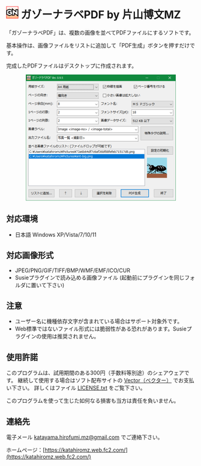 ﻿# ![](img/icon.png "") ガゾーナラベPDF by 片山博文MZ

「ガゾーナラベPDF」は、複数の画像を並べてPDFファイルにするソフトです。

基本操作は、画像ファイルをリストに追加して「PDF生成」ボタンを押すだけです。

完成したPDFファイルはデスクトップに作成されます。

<p align="center"><img src="img/screenshot.png" alt="スクリーンショット" /></p>

## 対応環境

- 日本語 Windows XP/Vista/7/10/11

## 対応画像形式

- JPEG/PNG/GIF/TIFF/BMP/WMF/EMF/ICO/CUR
- Susieプラグインで読み込める画像ファイル (起動前にプラグインを同じフォルダに置いて下さい)

## 注意

- ユーザー名に機種依存文字が含まれている場合はサポート対象外です。
- Web標準ではないファイル形式には脆弱性がある恐れがあります。Susieプラグインの使用は推奨されません。

## 使用許諾

このプログラムは、試用期間のある300円（手数料等別途）のシェアウェアです。
継続して使用する場合はソフト配布サイトの [Vector（ベクター）](https://www.vector.co.jp) でお支払い下さい。
詳しくはファイル [LICENSE.txt](LICENSE.txt) をご覧下さい。

このプログラムを使って生じた如何なる損害も当方は責任を負いません。

## 連絡先

電子メール katayama.hirofumi.mz@gmail.com でご連絡下さい。

ホームページ：[https://katahiromz.web.fc2.com/](https://katahiromz.web.fc2.com/)
